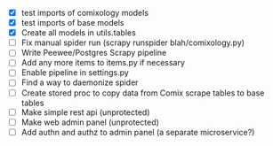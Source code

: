 - [x] test imports of comixology models
- [x] test imports of base models
- [x] Create all models in utils.tables
- [ ] Fix manual spider run (scrapy runspider blah/comixology.py)
- [ ] Write Peewee/Postgres Scrapy pipeline
- [ ] Add any more items to items.py if necessary
- [ ] Enable pipeline in settings.py
- [ ] Find a way to daemonize spider
- [ ] Create stored proc to copy data from Comix scrape tables to base tables
- [ ] Make simple rest api (unprotected)
- [ ] Make web admin panel (unprotected)
- [ ] Add authn and authz to admin panel (a separate microservice?)

